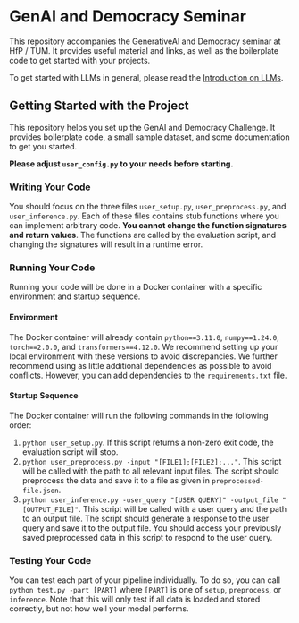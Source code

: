 # GenAI and Democracy Seminar

This repository accompanies the GenerativeAI and Democracy seminar at HfP / TUM. It provides useful material and links, as well as the boilerplate code to get started with your projects.

To get started with LLMs in general, please read the [Introduction on LLMs](INTRODUCTION-LLMs.md).


## Getting Started with the Project

This repository helps you set up the GenAI and Democracy Challenge. It provides boilerplate code, a small sample dataset, and some documentation to get you started.

**Please adjust ```user_config.py``` to your needs before starting.**


### Writing Your Code

You should focus on the three files ```user_setup.py```, ```user_preprocess.py```, and ```user_inference.py```. Each of these files contains stub functions where you can implement arbitrary code. **You cannot change the function signatures and return values**. 
The functions are called by the evaluation script, and changing the signatures will result in a runtime error.

### Running Your Code

Running your code will be done in a Docker container with a specific environment and startup sequence.

#### Environment
The Docker container will already contain ```python==3.11.0```, ```numpy==1.24.0```, ```torch==2.0.0```, and ```transformers==4.12.0```. We recommend setting up your local environment with these versions to avoid discrepancies.
We further recommend using as little additional dependencies as possible to avoid conflicts. However, you can add dependencies to the ```requirements.txt``` file.

#### Startup Sequence
The Docker container will run the following commands in the following order:
1. ```python user_setup.py```. If this script returns a non-zero exit code, the evaluation script will stop.
2. ```python user_preprocess.py -input "[FILE1];[FILE2];..."```. This script will be called with the path to all relevant input files. The script should preprocess the data and save it to a file as given in ```preprocessed-file.json```.
3. ```python user_inference.py -user_query "[USER QUERY]" -output_file "[OUTPUT_FILE]"```. This script will be called with a user query and the path to an output file. The script should generate a response to the user query and save it to the output file. You should access your previously saved preprocessed data in this script to respond to the user query.


### Testing Your Code

You can test each part of your pipeline individually.
To do so, you can call ```python test.py -part [PART]``` where ```[PART]``` is one of ```setup```, ```preprocess```, or ```inference```.
Note that this will only test if all data is loaded and stored correctly, but not how well your model performs.

